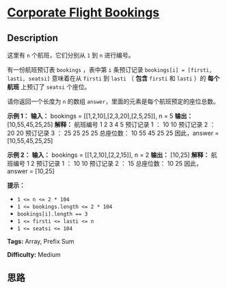 # [Corporate Flight Bookings][title]

## Description

这里有 `n` 个航班，它们分别从 `1` 到 `n` 进行编号。

有一份航班预订表 `bookings` ，表中第 `i` 条预订记录 `bookings[i] = [firsti, lasti, seatsi]`
意味着在从 `firsti` 到 `lasti` （ **包含** `firsti` 和 `lasti` ）的 **每个航班** 上预订了 `seatsi`
个座位。

请你返回一个长度为 `n` 的数组 `answer`，里面的元素是每个航班预定的座位总数。



**示例 1：**
            **输入：** bookings = [[1,2,10],[2,3,20],[2,5,25]], n = 5    **输出：** [10,55,45,25,25]    **解释：**    航班编号        1   2   3   4   5    预订记录 1 ：   10  10    预订记录 2 ：       20  20    预订记录 3 ：       25  25  25  25    总座位数：      10  55  45  25  25    因此，answer = [10,55,45,25,25]    

**示例 2：**
            **输入：** bookings = [[1,2,10],[2,2,15]], n = 2    **输出：** [10,25]    **解释：**    航班编号        1   2    预订记录 1 ：   10  10    预订记录 2 ：       15    总座位数：      10  25    因此，answer = [10,25]    



**提示：**

  * `1 <= n <= 2 * 104`
  * `1 <= bookings.length <= 2 * 104`
  * `bookings[i].length == 3`
  * `1 <= firsti <= lasti <= n`
  * `1 <= seatsi <= 104`


**Tags:** Array, Prefix Sum

**Difficulty:** Medium

## 思路

[title]: https://leetcode-cn.com/problems/corporate-flight-bookings
